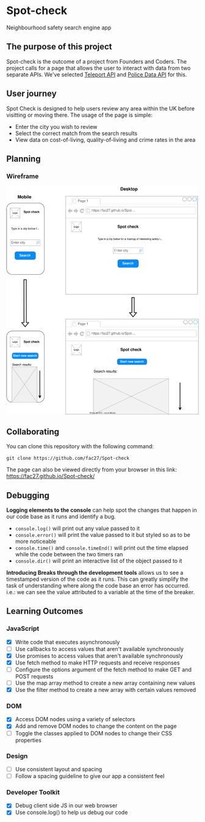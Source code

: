 # Spot-check
Neighbourhood safety search engine app

## The purpose of this project
Spot-check is the outcome of a project from Founders and Coders. The project calls for a page that allows the user to interact with data from two separate APIs. We've selected [Teleport API](https://developers.teleport.org/) and [Police Data API](http://data.police.uk/docs/) for this.

## User journey
Spot Check is designed to help users review any area within the UK before visitting or moving there.
The usage of the page is simple:
- Enter the city you wish to review
- Select the correct match from the search results
- View data on cost-of-living, quality-of-living and crime rates in the area

## Planning
### Wireframe

![alt wireframe](/imgs/wireframe__1.svg)

## Collaborating
You can clone this repository with the following command:
```terminal
git clone https://github.com/fac27/Spot-check
```
The page can also be viewed directly from your browser in this link: https://fac27.github.io/Spot-check/

## Debugging
**Logging elements to the console** can help spot the changes that happen in our code base as it runs and identify a bug.
- ```console.log()``` will print out any value passed to it
- ```console.error()``` will print the value passed to it but styled so as to be more noticeable
- ```console.time()``` and ```console.timeEnd()``` will print out the time elapsed while the code between the two timers ran
- ```console.dir()``` will print an interactive list of the object passed to it

**Introducing Breaks through the development tools** allows us to see a timestamped version of the code as it runs.
This can greatly simplify the task of understanding where along the code base an error has occurred.
i.e.: we can see the value attributed to a variable at the time of the breaker.

## Learning Outcomes

### JavaScript
- [x] Write code that executes asynchronously
- [ ] Use callbacks to access values that aren't available synchronously
- [x] Use promises to access values that aren't available synchronously
- [x] Use fetch method to make HTTP requests and receive responses
- [ ] Configure the options argument of the fetch method to make GET and POST requests
- [ ] Use the map array method to create a new array containing new values
- [x] Use the filter method to create a new array with certain values removed

### DOM
- [x] Access DOM nodes using a variety of selectors
- [x] Add and remove DOM nodes to change the content on the page
- [ ] Toggle the classes applied to DOM nodes to change their CSS properties

### Design
- [ ] Use consistent layout and spacing
- [ ] Follow a spacing guideline to give our app a consistent feel

### Developer Toolkit
- [x] Debug client side JS in our web browser
- [x] Use console.log() to help us debug our code
